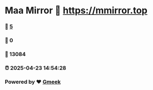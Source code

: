 # Maa Mirror :link: https://mmirror.top 
### :page_facing_up: [5](https://mmirror.top/tag.html) 
### :speech_balloon: 0 
### :hibiscus: 13084 
### :alarm_clock: 2025-04-23 14:54:28 
### Powered by :heart: [Gmeek](https://github.com/Meekdai/Gmeek)

